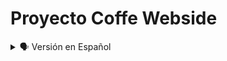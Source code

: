 # Proyecto Coffe Webside

<details>
    <summary>🗣️ Versión en Español</summary>
<details>
    <summary>🖥 Imagen Modo Pc</summary>

![alejandrorndev github imaqueta-website-coffe_ (1)](https://user-images.githubusercontent.com/62949966/169801603-e3c34187-dd4a-4c66-8a38-47c266649377.png)

</details>

<details>
    <summary>📱 Imagen Modo Movil</summary>

![alejandrorndev github imaqueta-website-coffe_movil](https://user-images.githubusercontent.com/62949966/169802918-2e672285-c786-4626-bf00-e3182326e5f7.png)

</details>

## Bienvenido! 👋


[Coffe Webside](https://github.com/alejandrorndev/maqueta-website-coffe) es parte de mi portafolio de proyectos con un nivel un poco más profesional, al igual que otros, es el resultado de mis habilidades adquiridas en los diferentes cursos tomados en distintas plataformas online, que con el pasar del tiempo entre lecturas, ejercicios y práctica voy afianzando mis habilidades y conocimientos. 

Este proyecto se basa principalmente en su maquetación, se usó en primera instancia el módulo de Flexbox en Css y el diseño fue seleccionado del canal de Youtube: Online Tutorials entre otros.


## ¡Si te gusta mi proyecto, tómalo y práctica, con el podrás mejorar tus habilidades y hasta podrías enseñarme diferentes cosas! ¡Ayudame a Mejorar! 🚀

</details>
